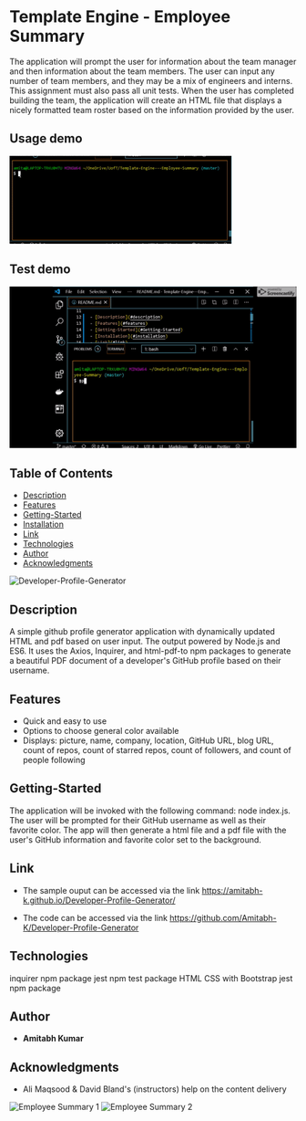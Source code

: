 # Template Engine - Employee Summary

The application will prompt the user for information about the team manager and then information about the team members. 
The user can input any number of team members, and they may be a mix of engineers and interns. This assignment must also pass all unit tests. When the user has completed building the team, the application will create an HTML file that displays a nicely formatted team roster based on the information provided by the user.

## Usage demo

![Usage demo](./Assets/demo.gif)

## Test demo

![Test](./Assets/test.gif)

## Table of Contents

- [Description](#description)
- [Features](#features)
- [Getting-Started](#Getting-Started)
- [Installation](#installation)
- [Link](#link)
- [Technologies](#Technologies)
- [Author](#Author)
- [Acknowledgments](#Acknowledgments)

![ Developer-Profile-Generator](./Assets/Developer-Profile-Generator.PNG)


## Description

A simple github profile generator application with dynamically updated HTML and pdf based on user input. The output powered by Node.js and ES6. It uses the Axios, Inquirer, and html-pdf-to npm packages to generate a beautiful PDF document of a developer's GitHub profile based on their username.

## Features

- Quick and easy to use
- Options to choose general color available
- Displays: picture, name, company, location, GitHub URL, blog URL, count of repos, count of starred repos, count of followers, and count of people following

## Getting-Started

The application will be invoked with the following command: node index.js. The user will be prompted for their GitHub username as well as their favorite color. The app will then generate a html file and a pdf file with the user's GitHub information and favorite color set to the background.

## Link

- The sample ouput can be accessed via the link https://amitabh-k.github.io/Developer-Profile-Generator/

- The code can be accessed via the link  https://github.com/Amitabh-K/Developer-Profile-Generator

## Technologies

inquirer npm package
jest npm test package
HTML
CSS with Bootstrap
jest npm package



## Author

* **Amitabh Kumar**

## Acknowledgments

* Ali Maqsood & David Bland's (instructors) help on the content delivery

![Employee Summary 1](./Assets/10-OOP-homework-demo-1)
![Employee Summary 2](./Assets/10-OOP-homework-demo-2)